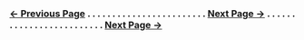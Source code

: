 ### [← Previous Page](previouspage.md) . . . . . . . . . . . . . . . . . . . . . . . . [Next Page →](nextpage.md) . . . . . . . . . . . . . . . . . . . . . . . . . [Next Page →](nextpage.md)
